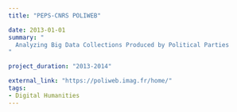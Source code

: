 ```yaml
---
title: "PEPS-CNRS POLIWEB"

date: 2013-01-01
summary: "
  Analyzing Big Data Collections Produced by Political Parties
"

project_duration: "2013-2014"

external_link: "https://poliweb.imag.fr/home/"
tags:
- Digital Humanities
---
```

